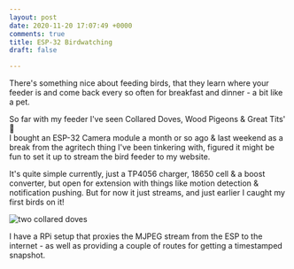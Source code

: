 ```yaml
---
layout: post
date: 2020-11-20 17:07:49 +0000
comments: true
title: ESP-32 Birdwatching
draft: false

---
```

There's something nice about feeding birds, that they learn where your feeder is and come back every so often for breakfast and dinner - a bit like a pet.

So far with my feeder I've seen Collared Doves, Wood Pigeons & Great Tits' :eyes:  
I bought an ESP-32 Camera module a month or so ago & last weekend as a break from the agritech thing I've been tinkering with, figured it might be fun to set it up to stream the bird feeder to my website.

It's quite simple currently, just a TP4056 charger, 18650 cell & a boost converter, but open for extension with things like motion detection & notification pushing. But for now it just streams, and just earlier I caught my first birds on it!

![two collared doves](https://ftp.cass.si/N2W3m0va0.png)

I have a RPi setup that proxies the MJPEG stream from the ESP to the internet - as well as providing a couple of routes for getting a timestamped snapshot.